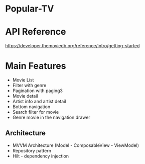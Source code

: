# Popular-TV

# API Reference
https://developer.themoviedb.org/reference/intro/getting-started


# Main Features
- Movie List 
- Filter with genre 
- Pagination with paging3
- Movie detail
- Artist info and artist detail
- Bottom navigation
- Search filter for movie
- Genre movie in the navigation drawer


## Architecture
  - MVVM Architecture (Model - ComposableView - ViewModel)
  - Repository pattern
  - Hilt - dependency injection
